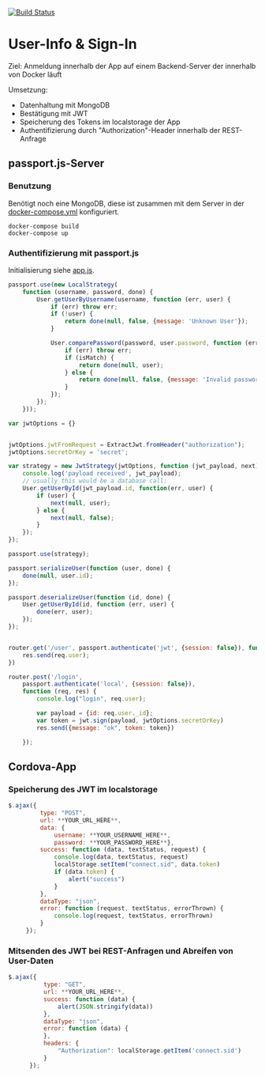 [![Build Status](https://travis-ci.org/mcswaisy/mobile-apps-pfisterer.svg?branch=master)](https://travis-ci.org/mcswaisy/mobile-apps-pfisterer)

# User-Info & Sign-In

Ziel: Anmeldung innerhalb der App auf einem Backend-Server der innerhalb von Docker läuft

Umsetzung:
 * Datenhaltung mit MongoDB
 * Bestätigung mit JWT
 * Speicherung des Tokens im localstorage der App
 * Authentifizierung durch "Authorization"-Header innerhalb der REST-Anfrage

## passport.js-Server

### Benutzung

Benötigt noch eine MongoDB, diese ist zusammen mit dem Server in der [docker-compose.yml](docker-compose.yml) konfiguriert.
```
docker-compose build
docker-compose up
```

### Authentifizierung mit passport.js

Initialisierung siehe [app.js](passport-server/app.js).


```javascript
passport.use(new LocalStrategy(
    function (username, password, done) {
        User.getUserByUsername(username, function (err, user) {
            if (err) throw err;
            if (!user) {
                return done(null, false, {message: 'Unknown User'});
            }

            User.comparePassword(password, user.password, function (err, isMatch) {
                if (err) throw err;
                if (isMatch) {
                    return done(null, user);
                } else {
                    return done(null, false, {message: 'Invalid password'});
                }
            });
        });
    }));

var jwtOptions = {}


jwtOptions.jwtFromRequest = ExtractJwt.fromHeader("authorization");
jwtOptions.secretOrKey = 'secret';

var strategy = new JwtStrategy(jwtOptions, function (jwt_payload, next) {
    console.log('payload received', jwt_payload);
    // usually this would be a database call:
    User.getUserById(jwt_payload.id, function(err, user) {
        if (user) {
            next(null, user);
        } else {
            next(null, false);
        }
    });
});

passport.use(strategy);

passport.serializeUser(function (user, done) {
    done(null, user.id);
});

passport.deserializeUser(function (id, done) {
    User.getUserById(id, function (err, user) {
        done(err, user);
    });
});


router.get('/user', passport.authenticate('jwt', {session: false}), function (req, res) {
    res.send(req.user);
})

router.post('/login',
    passport.authenticate('local', {session: false}),
    function (req, res) {
        console.log("login", req.user);

        var payload = {id: req.user._id};
        var token = jwt.sign(payload, jwtOptions.secretOrKey)
        res.send({message: "ok", token: token})

    });

```

## Cordova-App

### Speicherung des JWT im localstorage

```javascript
$.ajax({
         type: "POST",
         url: **YOUR_URL_HERE**,
         data: {
             username: **YOUR_USERNAME_HERE**,
             password: **YOUR_PASSWORD_HERE**},
         success: function (data, textStatus, request) {
             console.log(data, textStatus, request)
             localStorage.setItem("connect.sid", data.token)
             if (data.token) {
                 alert("success")
             }
         },
         dataType: "json",
         error: function (request, textStatus, errorThrown) {
             console.log(request, textStatus, errorThrown)
         }
     });
```

### Mitsenden des JWT bei REST-Anfragen und Abreifen von User-Daten

```javascript
$.ajax({
          type: "GET",
          url: **YOUR_URL_HERE**,
          success: function (data) {
              alert(JSON.stringify(data))
          },
          dataType: "json",
          error: function (data) {
          },
          headers: {
              "Authorization": localStorage.getItem('connect.sid')
          }
      });
```

